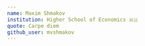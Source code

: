 ```yaml
---
name: Maxim Shmakov
institution: Higher School of Economics 🇷🇺
quote: Carpe diem
github_user: mvshmakov
---
```

